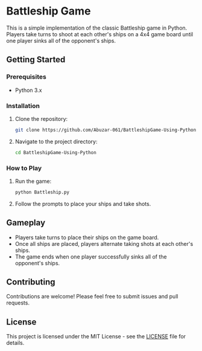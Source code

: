 
# Battleship Game

This is a simple implementation of the classic Battleship game in Python. Players take turns to shoot at each other's ships on a 4x4 game board until one player sinks all of the opponent's ships.

## Getting Started

### Prerequisites

- Python 3.x

### Installation

1. Clone the repository:
   ```sh
   git clone https://github.com/Abuzar-061/BattleshipGame-Using-Python.git
   ```
2. Navigate to the project directory:
   ```sh
   cd BattleshipGame-Using-Python
   ```

### How to Play

1. Run the game:
   ```sh
   python Battleship.py
   ```
2. Follow the prompts to place your ships and take shots.

## Gameplay

- Players take turns to place their ships on the game board.
- Once all ships are placed, players alternate taking shots at each other's ships.
- The game ends when one player successfully sinks all of the opponent's ships.

## Contributing

Contributions are welcome! Please feel free to submit issues and pull requests.

## License

This project is licensed under the MIT License - see the [LICENSE](LICENSE) file for details.
